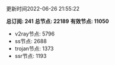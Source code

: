 更新时间2022-06-26 21:55:22

**总订阅: 241**
**总节点: 22189**
**有效节点: 11050**
- v2ray节点: 5796
- ss节点: 2688
- trojan节点: 1373
- ssr节点: 1193
